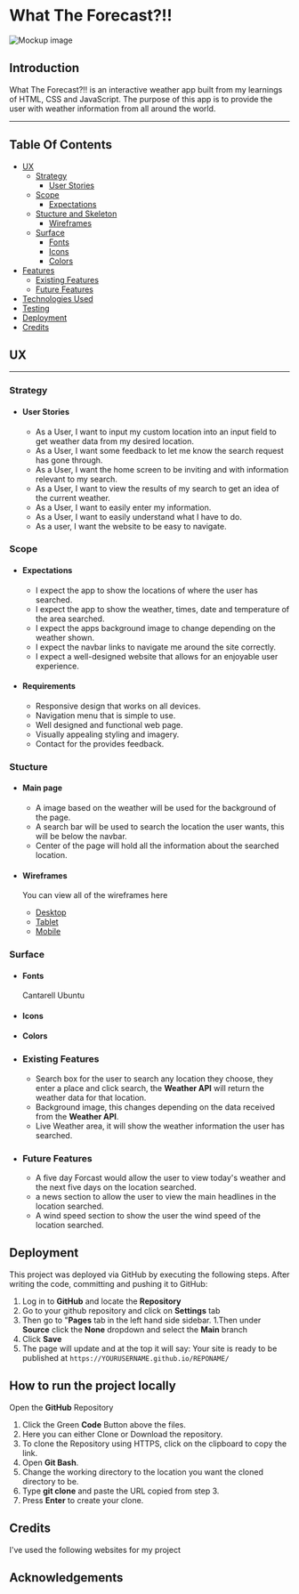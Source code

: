 # **What The Forecast?!!**

![Mockup image](wireframes/mock-up-image.png)

## **Introduction**
What The Forecast?!! is an interactive weather app built from my learnings of HTML, CSS and JavaScript.
The purpose of this app is to provide the user with weather information from all around the world.

---
<a></a>
## Table Of Contents ##
* [UX](#ux)
    * [Strategy](#Strategy)
        * [User Stories](#User-Stories)
     * [Scope](#Scope)
       * [Expectations](#Expectations)
     * [Stucture and Skeleton](#Stucture-andSkeleton)
        * [Wireframes](#Wireframes)
    * [Surface](#Surface)
        * [Fonts](#Typography)
        * [Icons](#Icons)
        * [Colors](#Colors)
* [Features](#Features)
    * [Existing Features](#Existing-Features)
    * [Future Features](#Future-Features)
* [Technologies Used](#Technologies-Used)
* [Testing](#Testing)
* [Deployment](#Deployment)
* [Credits](#Credits)

<a name="ux"></a>
## **UX**
---
<a></a>
### **Strategy**

* #### **User Stories**
  * As a User, I want to input my custom location into an input field to get weather data from my desired location.
  * As a User, I want some feedback to let me know the search request has gone through.
  * As a User, I want the home screen to be inviting and with information relevant to my search.
  * As a User, I want to view the results of my search to get an idea of the current weather.
  * As a User, I want to easily enter my information.
  * As a User, I want to easily understand what I have to do.
  * As a user, I want the website to be easy to navigate.

<a></a>
### **Scope**

  * #### **Expectations** 
    * I expect the app to show the locations of where the user has searched.
    * I expect the app to show the weather, times, date and temperature of the area searched.
    * I expect the apps background image to change depending on the weather shown.
    * I expect the navbar links to navigate me around the site correctly.
    * I expect a well-designed website that allows for an enjoyable user experience. 

  * #### **Requirements**
    * Responsive design that works on all devices.
    * Navigation menu that is simple to use. 
    * Well designed and functional web page.
    * Visually appealing styling and imagery.
    * Contact for the provides feedback.

 <a></a>
### **Stucture**

  * #### **Main page**
    * A image based on the weather will be used for the background of the page.
    * A search bar will be used to search the location the user wants, this will be below the navbar.
    * Center of the page will hold all the information about the searched location.
    
<a></a>
* #### **Wireframes**
    
  You can view all of the wireframes here

    * [Desktop](assets/images/wireframes/WhatTheForecastDesktop.png)
    * [Tablet](assets/images/wireframes/WhatTheForecastTablet.png)
    * [Mobile](assets/images/wireframes/WhatTheForecastmobile.png)

<a></a>
### **Surface**

<a></a>
* #### **Fonts**
    Cantarell
    Ubuntu
    
<a></a>
* #### **Icons**

<a></a>
* #### **Colors**

<a></a>
* ### **Existing Features**
  * Search box for the user to search any location they choose, they enter a place and click search, the __Weather API__ will return the weather data for that location.
  * Background image, this changes depending on the data received from the __Weather API__.
  * Live Weather area, it will show the weather information the user has searched.
  
<a></a>
* ### **Future Features**
  * A five day Forcast would allow the user to view today's weather and the next five days on the location searched.
  * a news section to allow the user to view the main headlines in the location searched.
  * A wind speed section to show the user the wind speed of the location searched.
<a></a> 
## **Deployment**

  This project was deployed via GitHub by executing the following steps.
After writing the code, committing and pushing it to GitHub:

1. Log in to **GitHub** and locate the **Repository**
1. Go to your github repository and click on **Settings** tab
1. Then go to "**Pages** tab in the left hand side sidebar.
1.Then under **Source** click the **None** dropdown and select the **Main** branch
1. Click **Save**
1. The page will update and at the top it will say: Your site is ready to be published at  ```https://YOURUSERNAME.github.io/REPONAME/```

## **How to run the project locally**

Open the **GitHub** Repository
1. Click the Green **Code** Button above the files.
1. Here you can either Clone or Download the repository.
1. To clone the Repository using HTTPS, click on the clipboard to copy
the link.
1. Open **Git Bash**.
1. Change the working directory to the location you want the cloned
directory to be.
1. Type **git clone** and paste the URL copied from step 3.
1. Press **Enter** to create your clone.

## **Credits**

I've used the following websites for my project 




## **Acknowledgements**

